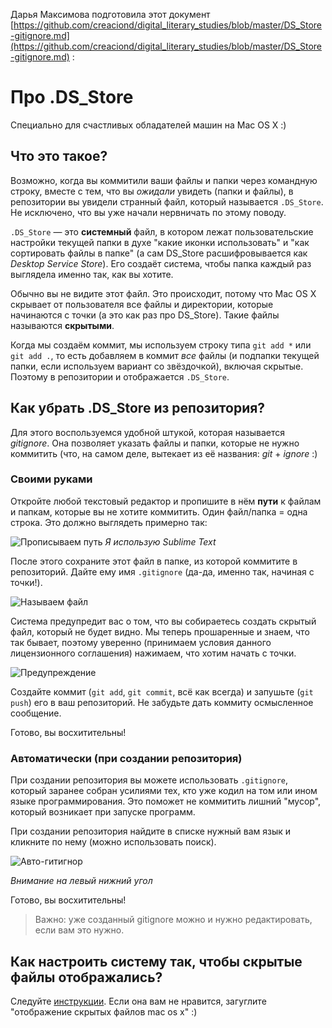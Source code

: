 Дарья Максимова подготовила этот документ  [https://github.com/creaciond/digital_literary_studies/blob/master/DS_Store-gitignore.md](https://github.com/creaciond/digital_literary_studies/blob/master/DS_Store-gitignore.md) : 

# Про .DS_Store
Специально для счастливых обладателей машин на Mac OS X :)

## Что это такое?
Возможно, когда вы коммитили ваши файлы и папки через командную строку, вместе с тем, что вы _ожидали_ увидеть (папки и файлы), в репозитории вы увидели странный файл, который называется ```.DS_Store```. Не исключено, что вы уже начали нервничать по этому поводу.

```.DS_Store``` — это **системный** файл, в котором лежат пользовательские настройки текущей папки в духе "какие иконки использовать" и "как сортировать файлы в папке" (а сам DS_Store расшифровывается как _Desktop Service Store_). Его создаёт система, чтобы папка каждый раз выглядела именно так, как вы хотите.

Обычно вы не видите этот файл. Это происходит, потому что Mac OS X скрывает от пользователя все файлы и директории, которые начинаются с точки (а это как раз про DS_Store). Такие файлы называются **скрытыми**.

Когда мы создаём коммит, мы используем строку типа ```git add *``` или ```git add .```, то есть добавляем в коммит _все_ файлы (и подпапки текущей папки, если используем вариант со звёздочкой), включая скрытые. Поэтому в репозитории и отображается ```.DS_Store```.

## Как убрать .DS_Store из репозитория?
Для этого воспользуемся удобной штукой, которая называется _gitignore_. Она позволяет указать файлы и папки, которые не нужно коммитить (что, на самом деле, вытекает из её названия: _git_ + _ignore_ :)

### Своими руками
Откройте любой текстовый редактор и пропишите в нём **пути** к файлам и папкам, которые вы не хотите коммитить. Один файл/папка = одна строка. Это должно выглядеть примерно так:

![Прописываем путь](https://pp.userapi.com/c831109/v831109092/54c38/MTK3Yidf8yA.jpg "Прописываем путь")
_Я использую Sublime Text_

После этого сохраните этот файл в папке, из которой коммитите в репозиторий. Дайте ему имя ```.gitignore``` (да-да, именно так, начиная с точки!).

![Называем файл](https://pp.userapi.com/c831109/v831109092/54c41/j5RJhd09p3M.jpg "Называем файл")

Система предупредит вас о том, что вы собираетесь создать скрытый файл, который не будет видно. Мы теперь прошаренные и знаем, что так бывает, поэтому уверенно (принимаем условия данного лицензионного соглашения) нажимаем, что хотим начать с точки.

![Предупреждение](https://pp.userapi.com/c831109/v831109092/54c48/8dVqoil85cI.jpg "Предупреждение")

Создайте коммит (```git add```, ```git commit```, всё как всегда) и запушьте (```git push```) его в ваш репозиторий. Не забудьте дать коммиту осмысленное сообщение.

Готово, вы восхитительны!

### Автоматически (при создании репозитория)
При создании репозитория вы можете использовать ```.gitignore```, который заранее собран усилиями тех, кто уже кодил на том или ином языке программирования. Это поможет не коммитить лишний "мусор", который возникает при запуске программ.

При создании репозитория найдите в списке нужный вам язык и кликните по нему (можно использовать поиск).

![Авто-гитигнор](https://pp.userapi.com/c831109/v831109092/54c50/oe2IIKp6mmw.jpg "Авто-гитигнор")

_Внимание на левый нижний угол_

Готово, вы восхитительны!

> Важно: уже созданный gitignore можно и нужно редактировать, если вам это нужно.

## Как настроить систему так, чтобы скрытые файлы отображались?

Следуйте [инструкции](https://ochprosto.com/kak-pokazat-skrytye-fajly-na-mac-os/). Если она вам не нравится, загуглите "отображение скрытых файлов mac os x" :)